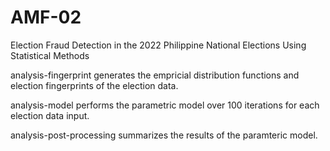 # AMF-02
Election Fraud Detection in the 2022 Philippine National Elections Using Statistical Methods

analysis-fingerprint generates the empricial distribution functions and election fingerprints of the election data.

analysis-model performs the parametric model over 100 iterations for each election data input.

analysis-post-processing summarizes the results of the paramteric model.
